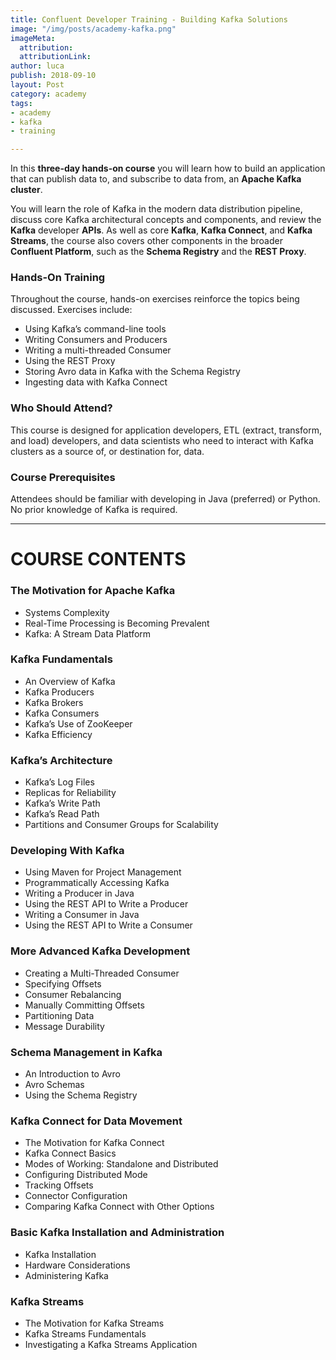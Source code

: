 ```yaml
---
title: Confluent Developer Training - Building Kafka Solutions
image: "/img/posts/academy-kafka.png"
imageMeta:
  attribution: 
  attributionLink: 
author: luca
publish: 2018-09-10
layout: Post
category: academy
tags:
- academy
- kafka
- training

---
```

In this **three-day hands-on course** you will learn how to build an application that can publish data to, and subscribe to data from, an **Apache Kafka cluster**.

You will learn the role of Kafka in the modern data distribution pipeline, discuss core Kafka architectural concepts and components, and review the **Kafka** developer **APIs**. As well as core **Kafka**, **Kafka Connect**, and **Kafka Streams**, the course also covers other components in the broader **Confluent Platform**, such as the **Schema Registry** and the **REST Proxy**.

### Hands-On Training

Throughout the course, hands-on exercises reinforce the topics being discussed. Exercises include:

* Using Kafka’s command-line tools
* Writing Consumers and Producers
* Writing a multi-threaded Consumer
* Using the REST Proxy
* Storing Avro data in Kafka with the Schema Registry
* Ingesting data with Kafka Connect

### Who Should Attend?

This course is designed for application developers, ETL (extract, transform, and load) developers, and data scientists who need to interact with Kafka clusters as a source of, or destination for, data.

### Course Prerequisites

Attendees should be familiar with developing in Java (preferred)
or Python. No prior knowledge of Kafka is required.

***

# COURSE CONTENTS

### The Motivation for Apache Kafka

* Systems Complexity
* Real-Time Processing is Becoming Prevalent
* Kafka: A Stream Data Platform

### Kafka Fundamentals

* An Overview of Kafka
* Kafka Producers
* Kafka Brokers
* Kafka Consumers
* Kafka’s Use of ZooKeeper
* Kafka Efficiency

### Kafka’s Architecture

* Kafka’s Log Files
* Replicas for Reliability
* Kafka’s Write Path
* Kafka’s Read Path
* Partitions and Consumer Groups for Scalability

### Developing With Kafka

* Using Maven for Project Management
* Programmatically Accessing Kafka
* Writing a Producer in Java
* Using the REST API to Write a Producer
* Writing a Consumer in Java
* Using the REST API to Write a Consumer

### More Advanced Kafka Development

* Creating a Multi-Threaded Consumer
* Specifying Offsets
* Consumer Rebalancing
* Manually Committing Offsets
* Partitioning Data
* Message Durability

### Schema Management in Kafka

* An Introduction to Avro
* Avro Schemas
* Using the Schema Registry

### Kafka Connect for Data Movement

* The Motivation for Kafka Connect
* Kafka Connect Basics
* Modes of Working: Standalone and Distributed
* Configuring Distributed Mode
* Tracking Offsets
* Connector Configuration
* Comparing Kafka Connect with Other Options

### Basic Kafka Installation and Administration

* Kafka Installation
* Hardware Considerations
* Administering Kafka

### Kafka Streams

* The Motivation for Kafka Streams
* Kafka Streams Fundamentals
* Investigating a Kafka Streams Application